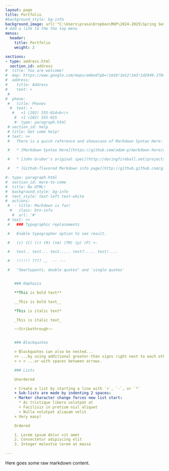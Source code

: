 ```yaml
---
layout: page
title: Portfolio
#background_style: bg-info
background_image: url('"C:\Users\prasa\Dropbox\MUP\2024-2025\Spring Semester\STU1122 - Second Semester Core Studio\Assignment three\A3_FinalBoards1122_Summer on Squire_ Final Folder\Links\Collage 2 - church v4.jpg"')
# Add a link to the the top menu
menus:
  header:
    title: Portfolio
    weight: 2

sections:
- type: address.html
  section_id: address
#  title: You are welcome!
#  map: https://www.google.com/maps/embed?pb=!1m18!1m12!1m3!1d2949.1784803899586!2d-71.56614568458906!3d42.338717979188324!2m3!1f0!2f0!3f0!3m2!1i1024!2i768!4f13.1!3m3!1m2!1s0x0%3A0x6335220b7c08850a!2sMarlborough%20District%20Court!5e0!3m2!1sen!2sbg!4v1583193778570!5m2!1sen!2sbg
#  address:
#    title: Address
#    text: >
 #     
#  phone:
 #   title: Phones
  #  text: >
   #   +1 (202) 555-014<br/>
    #  +1 (202) 555-015
    #- type: paragraph.html
 # section_id: help
 # title: Get some help!
 # text: >+
 #   There is a quick reference and showscase of Markdown Syntax Here:

 #   * [Markdown Syntax Here](https://github.com/adam-p/markdown-here/wiki/Markdown-Cheatsheet).

 #   * [John Gruber's original spec](http://daringfireball.net/projects/markdown/).

 #   * [Github-flavored Markdown info page](http://github.github.com/github-flavored-markdown/).

#- type: paragraph.html
#  section_id: more-to-come
#  title: No HTML!
#  background_style: bg-info
#  text_style: text-left text-white
#  actions:
 #  - title: Markdown is fun!
  #   class: btn-info
   #  url: '#'
 # text: >+
 #   ### Typographic replacements

 #   Enable typographer option to see result.

 #   (c) (C) (r) (R) (tm) (TM) (p) (P) +-

 #   test.. test... test..... test?..... test!....

 #   !!!!!! ???? ,,  -- ---

 #   "Smartypants, double quotes" and 'single quotes'


    ### Emphasis

    **This is bold text**

    __This is bold text__

    *This is italic text*

    _This is italic text_

    ~~Strikethrough~~


    ### Blockquotes

    > Blockquotes can also be nested...
    >> ...by using additional greater-than signs right next to each other...
    > > > ...or with spaces between arrows.

    ### Lists

    Unordered

    + Create a list by starting a line with `+`, `-`, or `*`
    + Sub-lists are made by indenting 2 spaces:
    - Marker character change forces new list start:
      * Ac tristique libero volutpat at
      + Facilisis in pretium nisl aliquet
      - Nulla volutpat aliquam velit
    + Very easy!

    Ordered

    1. Lorem ipsum dolor sit amet
    2. Consectetur adipiscing elit
    3. Integer molestie lorem at massa

---
```

Here goes some raw markdown content.

